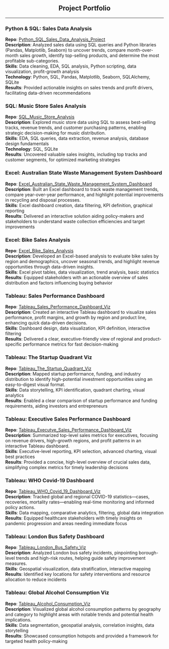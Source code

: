 <h2 align="center">Project Portfolio</h2>

---

### Python & SQL: Sales Data Analysis 
**Repo**: [Python_SQL_Sales_Data_Analysis_Project](https://github.com/Shipra-Kumar/Python_SQL_Sales_Data_Analysis)  
**Description**: Analyzed sales data using SQL queries and Python libraries (Pandas, Matplotlib, Seaborn) to uncover trends, compare month-over-month sales growth, identify top-selling products, and determine the most profitable sub-categories.  
**Skills**: Data cleaning, EDA, SQL analysis, Python scripting, data visualization, profit-growth analysis  
**Technology**: Python, SQL, Pandas, Matplotlib, Seaborn, SQLAlchemy, SQLite  
**Results**: Provided actionable insights on sales trends and profit drivers, facilitating data-driven recommendations  

### SQL: Music Store Sales Analysis 
**Repo**: [SQL_Music_Store_Analysis](https://github.com/Shipra-Kumar/SQL_Music_Store_Analysis)  
**Description**: Explored music store data using SQL to assess best-selling tracks, revenue trends, and customer purchasing patterns, enabling strategic decision-making for music distribution.  
**Skills**: EDA, SQL queries, data extraction, revenue analysis, database design fundamentals  
**Technology**: SQL, SQLite  
**Results**: Uncovered valuable sales insights, including top tracks and customer segments, for optimized marketing strategies  

### Excel: Australian State Waste Management System Dashboard
**Repo**: [Excel_Australian_State_Waste_Management_System_Dashboard](https://github.com/Shipra-Kumar/Excel_Australian_State_Waste_Management_System_Dashboard)  
**Description**: Built an Excel dashboard to track waste management trends, compare year-over-year performance, and highlight potential improvements in recycling and disposal processes.  
**Skills**: Excel dashboard creation, data filtering, KPI definition, graphical reporting  
**Results**: Delivered an interactive solution aiding policy-makers and stakeholders to understand waste collection efficiencies and target improvements  

### Excel: Bike Sales Analysis
**Repo**: [Excel_Bike_Sales_Analysis](https://github.com/Shipra-Kumar/Excel_Bike_Sales_Analysis)  
**Description**: Developed an Excel-based analysis to evaluate bike sales by region and demographics, uncover seasonal trends, and highlight revenue opportunities through data-driven insights.  
**Skills**: Excel pivot tables, data visualization, trend analysis, basic statistics  
**Results**: Equipped stakeholders with an actionable overview of sales distribution and factors influencing buying behavior  

### Tableau: Sales Performance Dashboard 
**Repo**: [Tableau_Sales_Performance_Dashboard_Viz](https://github.com/Shipra-Kumar/Tableau_Sales_Performance_Dashboard_Viz)  
**Description**: Created an interactive Tableau dashboard to visualize sales performance, profit margins, and growth by region and product line, enhancing quick data-driven decisions.  
**Skills**: Dashboard design, data visualization, KPI definition, interactive filtering  
**Results**: Delivered a clear, executive-friendly view of regional and product-specific performance metrics for fast decision-making  

### Tableau: The Startup Quadrant Viz
**Repo**: [Tableau_The_Startup_Quadrant_Viz](https://github.com/Shipra-Kumar/Tableau_The_Startup_Quadrant_Viz)  
**Description**: Mapped startup performance, funding, and industry distribution to identify high-potential investment opportunities using an easy-to-digest visual format.  
**Skills**: Data storytelling, KPI identification, quadrant charting, visual analytics  
**Results**: Enabled a clear comparison of startup performance and funding requirements, aiding investors and entrepreneurs  

### Tableau: Executive Sales Performance Dashboard 
**Repo**: [Tableau_Executve_Sales_Performance_Dashboard_Viz](https://github.com/Shipra-Kumar/Tableau_Executve_Sales_Performance_Dashboard_Viz)  
**Description**: Summarized top-level sales metrics for executives, focusing on revenue drivers, high-growth regions, and profit patterns in an interactive Tableau dashboard.  
**Skills**: Executive-level reporting, KPI selection, advanced charting, visual best practices  
**Results**: Provided a concise, high-level overview of crucial sales data, simplifying complex metrics for timely leadership decisions  

### Tableau: WHO Covid-19 Dashboard 
**Repo**: [Tableau_WHO_Covid_19_Dashboard_Viz](https://github.com/Shipra-Kumar/Tableau_WHO_Covid_19_Dashboard_Viz)  
**Description**: Tracked global and regional COVID-19 statistics—cases, recoveries, mortality rates—enabling real-time monitoring and informed policy actions.  
**Skills**: Data mapping, comparative analytics, filtering, global data integration  
**Results**: Equipped healthcare stakeholders with timely insights on pandemic progression and areas needing immediate focus  

### Tableau: London Bus Safety Dashboard
**Repo**: [Tableau_London_Bus_Safety_Viz](https://github.com/Shipra-Kumar/Tableau_London_Bus_Safety_Viz)  
**Description**: Analyzed London bus safety incidents, pinpointing borough-level trends and high-risk routes, helping guide safety improvement measures.  
**Skills**: Geospatial visualization, data stratification, interactive mapping  
**Results**: Identified key locations for safety interventions and resource allocation to reduce incidents  

### Tableau: Global Alcohol Consumption Viz
**Repo**: [Tableau_Alcohol_Consumption_Viz](https://github.com/Shipra-Kumar/Tableau_Alcohol_Consumption_Viz)  
**Description**: Visualized global alcohol consumption patterns by geography and category to highlight areas with notable trends and potential health implications.  
**Skills**: Data segmentation, geospatial analysis, correlation insights, data storytelling  
**Results**: Showcased consumption hotspots and provided a framework for targeted health policy-making

